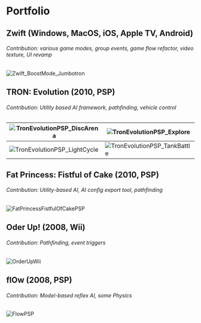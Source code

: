 # Portfolio

## Zwift (Windows, MacOS, iOS, Apple TV, Android)
###### Contribution: various game modes, group events, game flow refactor, video texture, UI revamp
![Zwift_BoostMode_Jumbotron](https://user-images.githubusercontent.com/84008913/224517585-d6218205-71c6-463d-9bc7-2be86d5db534.png)

## TRON: Evolution (2010, PSP)
###### Contribution: Utility based AI framework, pathfinding, vehicle control
| ![TronEvolutionPSP_DiscArena](https://user-images.githubusercontent.com/84008913/224517564-1fe05091-db9e-4a9b-a566-8fb4cba17d4c.png) | ![TronEvolutionPSP_Explore](https://user-images.githubusercontent.com/84008913/224517565-aa63a1f8-74ce-4d65-a8c3-4a710ed2b74e.png) |
| --- | --- |
| ![TronEvolutionPSP_LightCycle](https://user-images.githubusercontent.com/84008913/224517567-5f0ff01a-afd0-489b-ad79-6cef5d5f7d4e.png) | ![TronEvolutionPSP_TankBattle](https://user-images.githubusercontent.com/84008913/224517568-dfe33c21-7c1b-43eb-88c1-600a469de58d.png) |

## Fat Princess: Fistful of Cake (2010, PSP)
###### Contribution: Utility-based AI, AI config export tool, pathfinding
![FatPrincessFistfulOfCakePSP](https://user-images.githubusercontent.com/84008913/224517579-e7ee7c46-ccad-4141-9861-8c1e07788e93.png)

## Oder Up! (2008, Wii)
###### Contribution: Pathfinding, event triggers
![OrderUpWii](https://user-images.githubusercontent.com/84008913/224517575-3b7001e5-8560-4476-81b5-0e48cce0b494.png)

## flOw (2008, PSP)
###### Contribution: Model-based reflex AI, some Physics
![FlowPSP](https://user-images.githubusercontent.com/84008913/224517580-8aaedc29-5bfe-4906-8350-19bfba21ed7a.png)

<!--
## JumpStart World (PC, Mac)
###### Contribution: IPC plug-in, mini games, particle effect, pathfinding
![JumpStartWorld](https://user-images.githubusercontent.com/84008913/224517581-73a3bead-6a60-48e1-8522-f40d491307c2.png)
-->
